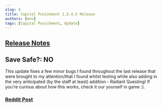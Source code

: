```yaml
---
slug: 4
title: Capital Punishment 1.5.4.5 Release
authors: [mnv]
tags: [Capital Punishment, Update]
---
```


## **[Release Notes](https://www.modlists.net/docs/2capitalpunishment/Release-Notes#release-1545---unreleased)**
## **Save Safe?: NO**

This update fixes a few minor bugs I found throughout the last release that were brought to my attention/that I found whilst testing while also adding in the very anticipated (by the staff at least) addition - Radiant Questing! If you're curious about how this works, check it our yourself in game :).

### **[Reddit Post](https://www.reddit.com/r/boneyardcreations/comments/18ag3kl/capital_punishment_1545_release/)**

